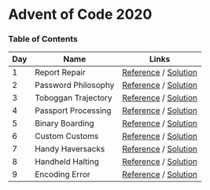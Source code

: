 # Advent of Code 2020

### Table of Contents

| Day | Name                | Links                                                                                      |
| --- | ------------------- | ------------------------------------------------------------------------------------------ |
| 1   | Report Repair       | [Reference](https://adventofcode.com/2020/day/1) / [Solution](/events/2020/day-1/index.ts) |
| 2   | Password Philosophy | [Reference](https://adventofcode.com/2020/day/2) / [Solution](/events/2020/day-2/index.ts) |
| 3   | Toboggan Trajectory | [Reference](https://adventofcode.com/2020/day/3) / [Solution](/events/2020/day-3/index.ts) |
| 4   | Passport Processing | [Reference](https://adventofcode.com/2020/day/4) / [Solution](/events/2020/day-4/index.ts) |
| 5   | Binary Boarding     | [Reference](https://adventofcode.com/2020/day/5) / [Solution](/events/2020/day-5/index.ts) |
| 6   | Custom Customs      | [Reference](https://adventofcode.com/2020/day/6) / [Solution](/events/2020/day-6/index.ts) |
| 7   | Handy Haversacks    | [Reference](https://adventofcode.com/2020/day/7) / [Solution](/events/2020/day-7/index.ts) |
| 8   | Handheld Halting    | [Reference](https://adventofcode.com/2020/day/8) / [Solution](/events/2020/day-8/index.ts) |
| 9   | Encoding Error      | [Reference](https://adventofcode.com/2020/day/9) / [Solution](/events/2020/day-9/index.ts) |
